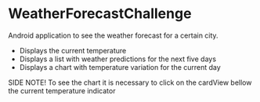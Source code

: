 # WeatherForecastChallenge
Android application to see the weather forecast for a certain city.
* Displays the current temperature
* Displays a list with weather predictions for the next five days
* Displays a chart with temperature variation for the current day

SIDE NOTE!
To see the chart it is necessary to click on the cardView bellow the current temperature indicator
